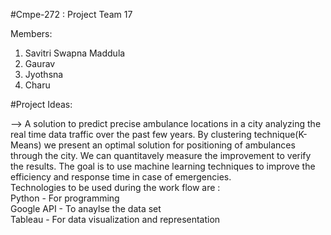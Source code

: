 #Cmpe-272 : Project Team 17

Members: 
  1. Savitri Swapna Maddula
  2. Gaurav
  3. Jyothsna
  4. Charu

#Project Ideas:

--> A solution to predict precise ambulance locations in a city analyzing the real time data traffic over the past few years. 
    By clustering technique(K-Means) we present an optimal solution for positioning of ambulances through the city.
    We can quantitavely measure the improvement to verify the results.
    The goal is to use machine learning techniques to improve the efficiency and response time in case of emergencies.
 <br>Technologies to be used during the work flow are :
<br>Python  - For programming
<br>Google API  - To anaylse the data set
<br>Tableau - For data visualization and representation
